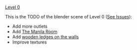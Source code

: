 [Level 0](https://backrooms.fandom.com/wiki/Level_0)

This is the TODO of  the blender scene of Level 0 ([See Issues](https://github.com/encryptiongs/open_backrooms/issues/3)):
- Add more outlets
- Add [The Manila Room](https://backrooms.fandom.com/wiki/The_Manila_Room)
- Add [wooden ledges on the  walls](https://static.wikia.nocookie.net/backrooms/images/0/05/Thebackrooms.jpg/revision/latest/scale-to-width-down/300?cb=20230105020740&format=original)
- Improve textures
